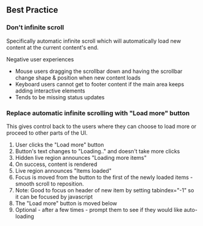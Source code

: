 ## Best Practice
### Don't infinite scroll
Specifically automatic infinite scroll which will automatically load new content at the current content's end. 

Negative user experiences
- Mouse users dragging the scrollbar down and having the scrollbar change shape & position when new content loads
- Keyboard users cannot get to footer content if the main area keeps adding interactive elements
- Tends to be missing status updates

### Replace automatic infinite scrolling with "Load more" button
This gives control back to the users where they can choose to load more or proceed to other parts of the UI. 

1. User clicks the "Load more" button
2. Button's text changes to "Loading.." and doesn't take more clicks
3. Hidden live region announces "Loading more items"
4. On success, content is rendered
5. Live region announces "Items loaded"
6. Focus is moved from the button to the first of the newly loaded items - smooth scroll to reposition.
6. Note: Good to focus on header of new item by setting tabindex="-1" so it can be focused by javascript 
7. The "Load more" button is moved below
8. Optional - after a few times - prompt them to see if they would like auto-loading
